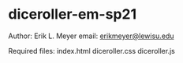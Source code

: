 # diceroller-em-sp21
Author: Erik L. Meyer
email: erikmeyer@lewisu.edu

Required files:
index.html
diceroller.css
diceroller.js